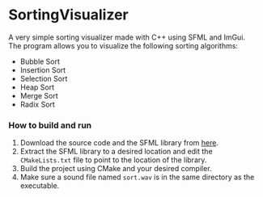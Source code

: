 
# SortingVisualizer

A very simple sorting visualizer made with C++ using SFML and ImGui.  
The program allows you to visualize the following sorting algorithms:
- Bubble Sort
- Insertion Sort
- Selection Sort
- Heap Sort
- Merge Sort
- Radix Sort

### How to build and run

1. Download the source code and the SFML library from [here](https://www.sfml-dev.org/download.php).
2. Extract the SFML library to a desired location and edit the `CMakeLists.txt` file to point to the location of the library.
3. Build the project using CMake and your desired compiler.
4. Make sure a sound file named `sort.wav` is in the same directory as the executable.